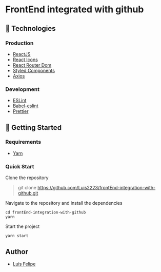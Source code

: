 #   FrontEnd integrated with github

## 🧰 Technologies

### Production
* [ReactJS](https://reactjs.org/)
* [React Icons](https://react-icons.github.io/react-icons/)
* [React Router Dom](https://www.npmjs.com/package/react-router-dom)
* [Styled Components](https://styled-components.com/)
* [Axios](https://github.com/axios/axios)

### Development

* [ESLint](https://eslint.org/)
* [Babel-eslint](https://www.npmjs.com/package/babel-eslint)
* [Prettier](https://prettier.io/)

## 🚀 Getting Started

### Requirements
* [Yarn](https://yarnpkg.com/en/)

### Quick Start

Clone the repository

> git clone https://github.com/Luis2223/frontEnd-integration-with-github.git

Navigate to the repository and install the dependencies

    cd frontEnd-integration-with-github
    yarn

Start the project

    yarn start

## Author
* [Luis Felipe](https://www.linkedin.com/in/luis-felipe-santiago-064423195/)
